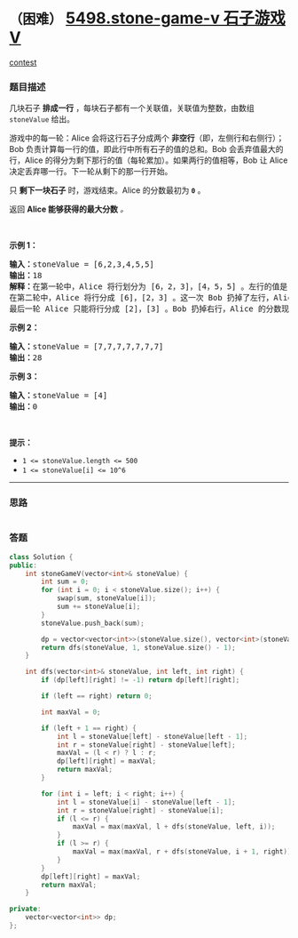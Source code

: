 # `（困难）` [5498.stone-game-v 石子游戏 V](https://leetcode-cn.com/problems/stone-game-v/)

[contest](https://leetcode-cn.com/contest/weekly-contest-203/problems/stone-game-v/)

### 题目描述
<p>几块石子 <strong>排成一行</strong> ，每块石子都有一个关联值，关联值为整数，由数组 <code>stoneValue</code> 给出。</p>
<p>游戏中的每一轮：Alice 会将这行石子分成两个 <strong>非空行</strong>（即，左侧行和右侧行）；Bob 负责计算每一行的值，即此行中所有石子的值的总和。Bob 会丢弃值最大的行，Alice 的得分为剩下那行的值（每轮累加）。如果两行的值相等，Bob 让 Alice 决定丢弃哪一行。下一轮从剩下的那一行开始。</p>
<p>只 <strong>剩下一块石子</strong> 时，游戏结束。Alice 的分数最初为 <strong><code>0</code></strong> 。</p>
<p>返回 <strong>Alice 能够获得的最大分数</strong><em> 。</em></p>
<p>&nbsp;</p>
<p><strong>示例 1：</strong></p>
<pre><strong>输入：</strong>stoneValue = [6,2,3,4,5,5]
<strong>输出：</strong>18
<strong>解释：</strong>在第一轮中，Alice 将行划分为 [6，2，3]，[4，5，5] 。左行的值是 11 ，右行的值是 14 。Bob 丢弃了右行，Alice 的分数现在是 11 。
在第二轮中，Alice 将行分成 [6]，[2，3] 。这一次 Bob 扔掉了左行，Alice 的分数变成了 16（11 + 5）。
最后一轮 Alice 只能将行分成 [2]，[3] 。Bob 扔掉右行，Alice 的分数现在是 18（16 + 2）。游戏结束，因为这行只剩下一块石头了。
</pre>

<p><strong>示例 2：</strong></p>
<pre><strong>输入：</strong>stoneValue = [7,7,7,7,7,7,7]
<strong>输出：</strong>28
</pre>

<p><strong>示例 3：</strong></p>
<pre><strong>输入：</strong>stoneValue = [4]
<strong>输出：</strong>0
</pre>

<p>&nbsp;</p>
<p><strong>提示：</strong></p>
<ul>
	<li><code>1 <= stoneValue.length <= 500</code></li>
	<li><code>1 <=&nbsp;stoneValue[i] <= 10^6</code></li>
</ul>

---
### 思路
```

```



### 答题
``` C++
class Solution {
public:
    int stoneGameV(vector<int>& stoneValue) {
        int sum = 0;
        for (int i = 0; i < stoneValue.size(); i++) {
            swap(sum, stoneValue[i]);
            sum += stoneValue[i];
        }
        stoneValue.push_back(sum);

        dp = vector<vector<int>>(stoneValue.size(), vector<int>(stoneValue.size(), -1));
        return dfs(stoneValue, 1, stoneValue.size() - 1);
    }

    int dfs(vector<int>& stoneValue, int left, int right) {
        if (dp[left][right] != -1) return dp[left][right];

        if (left == right) return 0;

        int maxVal = 0;

        if (left + 1 == right) {
            int l = stoneValue[left] - stoneValue[left - 1];
            int r = stoneValue[right] - stoneValue[left];
            maxVal = (l < r) ? l : r;
            dp[left][right] = maxVal;
            return maxVal;
        }

        for (int i = left; i < right; i++) {
            int l = stoneValue[i] - stoneValue[left - 1];
            int r = stoneValue[right] - stoneValue[i];
            if (l <= r) {
                maxVal = max(maxVal, l + dfs(stoneValue, left, i));
            }
            if (l >= r) {
                maxVal = max(maxVal, r + dfs(stoneValue, i + 1, right));
            }
        }
        dp[left][right] = maxVal;
        return maxVal;
    }

private:
    vector<vector<int>> dp;
};
```




